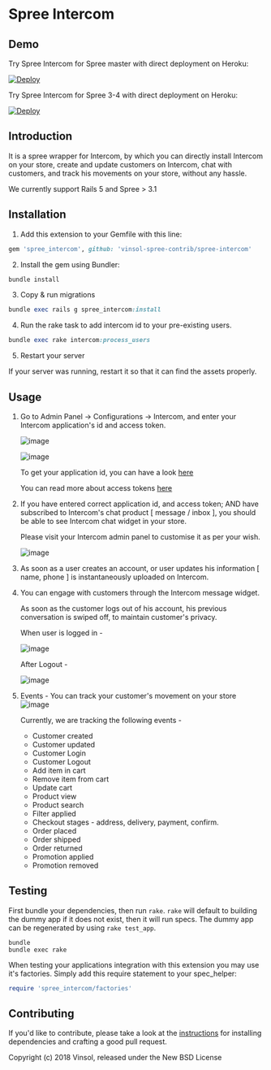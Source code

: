 Spree Intercom
=============

## Demo

Try Spree Intercom for Spree master with direct deployment on Heroku:

[![Deploy](https://www.herokucdn.com/deploy/button.svg)](https://heroku.com/deploy?template=https://github.com/vinsol-spree-contrib/spree-demo-heroku/tree/spree-intercom-master)

Try Spree Intercom for Spree 3-4 with direct deployment on Heroku:

[![Deploy](https://www.herokucdn.com/deploy/button.svg)](https://heroku.com/deploy?template=https://github.com/vinsol-spree-contrib/spree-demo-heroku/tree/spree-intercom-3-4)

## Introduction

It is a spree wrapper for Intercom, by which you can directly install Intercom on your store, create and update customers on Intercom, chat with customers, and track his movements on your store, without any hassle.

We currently support Rails 5 and Spree > 3.1

## Installation

1. Add this extension to your Gemfile with this line:
  ```ruby
  gem 'spree_intercom', github: 'vinsol-spree-contrib/spree-intercom'
  ```

2. Install the gem using Bundler:
  ```ruby
  bundle install
  ```

3. Copy & run migrations
  ```ruby
  bundle exec rails g spree_intercom:install
  ```
4. Run the rake task to add intercom id to your pre-existing users.
  ```ruby
  bundle exec rake intercom:process_users
  ```

5. Restart your server

  If your server was running, restart it so that it can find the assets properly.

## Usage

1. Go to Admin Panel -> Configurations -> Intercom, and enter your Intercom application's id and access token.

   ![image](https://user-images.githubusercontent.com/8337530/40781632-41ff4ba2-64fa-11e8-8553-25d23f6fe996.png)

   ![image](https://user-images.githubusercontent.com/8337530/40781633-42371f8c-64fa-11e8-8b8e-7575eb091419.png)

   To get your application id, you can have a look [here](https://docs.intercom.com/faqs-and-troubleshooting/getting-set-up/where-can-i-find-my-app-id)

   You can read more about access tokens [here](https://developers.intercom.com/docs/personal-access-tokens)

2. If you have entered correct application id, and access token; AND have subscribed to Intercom's chat product [ message / inbox ], you should be able to see Intercom chat widget in your store.

   Please visit your Intercom admin panel to customise it as per your wish.

   ![image](https://user-images.githubusercontent.com/8337530/40781634-426dce06-64fa-11e8-8352-28d62290ef5f.png)

3. As soon as a user creates an account, or user updates his information [ name, phone ] is instantaneously uploaded on Intercom.

4. You can engage with customers through the Intercom message widget.

   As soon as the customer logs out of his account, his previous conversation is swiped off, to maintain customer's privacy.

   When user is logged in -

   ![image](https://user-images.githubusercontent.com/8337530/40781636-429bf0a6-64fa-11e8-975d-b55b68009656.png)

   After Logout -

   ![image](https://user-images.githubusercontent.com/8337530/40781638-42f9981e-64fa-11e8-97eb-89ac3bee2f2f.png)

5. Events - You can track your customer's movement on your store
   ![image](https://user-images.githubusercontent.com/8337530/40781637-42cc7366-64fa-11e8-924b-ead4d6dfc0b0.png)

   Currently, we are tracking the following events -
    * Customer created
    * Customer updated
    * Customer Login
    * Customer Logout
    * Add item in cart
    * Remove item from cart
    * Update cart
    * Product view
    * Product search
    * Filter applied
    * Checkout stages - address, delivery, payment, confirm.
    * Order placed
    * Order shipped
    * Order returned
    * Promotion applied
    * Promotion removed

## Testing

First bundle your dependencies, then run `rake`. `rake` will default to building the dummy app if it does not exist, then it will run specs. The dummy app can be regenerated by using `rake test_app`.

```shell
bundle
bundle exec rake
```

When testing your applications integration with this extension you may use it's factories.
Simply add this require statement to your spec_helper:

```ruby
require 'spree_intercom/factories'
```


## Contributing

If you'd like to contribute, please take a look at the
[instructions](CONTRIBUTING.md) for installing dependencies and crafting a good
pull request.

Copyright (c) 2018 Vinsol, released under the New BSD License
